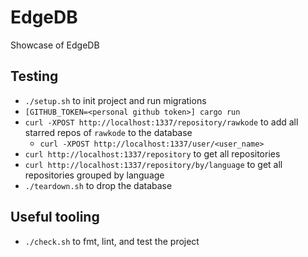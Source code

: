 # EdgeDB

Showcase of EdgeDB

## Testing

* `./setup.sh` to init project and run migrations
* `[GITHUB_TOKEN=<personal github token>] cargo run`
* `curl -XPOST http://localhost:1337/repository/rawkode` to add all starred repos of `rawkode` to the database
  * `curl -XPOST http://localhost:1337/user/<user_name>`
* `curl http://localhost:1337/repository` to get all repositories
* `curl http://localhost:1337/repository/by/language` to get all repositories grouped by language
* `./teardown.sh` to drop the database

## Useful tooling

* `./check.sh` to fmt, lint, and test the project
